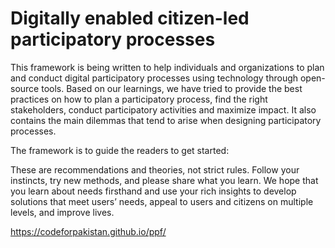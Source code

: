 # Digitally enabled citizen-led participatory processes

This framework is being written to help individuals and organizations to plan and conduct digital participatory processes using technology through open-source tools. Based on our learnings, we have tried to provide the best practices on how to plan a participatory process, find the right stakeholders, conduct participatory activities and maximize impact. It also contains the main dilemmas that tend to arise when designing participatory processes.

The framework is to guide the readers to get started:

These are recommendations and theories, not strict rules.
Follow your instincts, try new methods, and please share what you learn.
We hope that you learn about needs firsthand and use your rich insights to develop solutions that meet users’ needs, appeal to users and citizens on multiple levels, and improve lives.

https://codeforpakistan.github.io/ppf/
